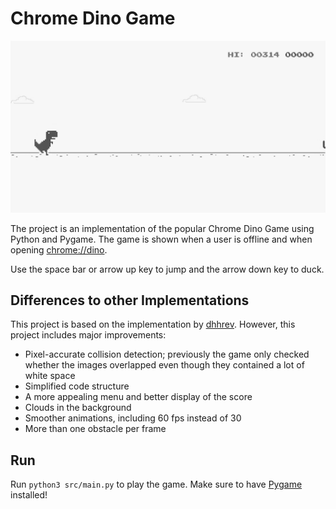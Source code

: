 # Chrome Dino Game

![GIF Showing Gameplay](resources/gameplay.gif)

The project is an implementation of the popular Chrome Dino Game using 
Python and Pygame. The game is shown when a user is offline and when opening [chrome://dino](chrome://dino).

Use the space bar or arrow up key to jump and the arrow down key to duck.


## Differences to other Implementations

This project is based on the implementation by [dhhrev](https://github.com/dhhruv/Chrome-Dino-Runner).
However, this project includes major improvements:

- Pixel-accurate collision detection; previously the game only checked
  whether the images overlapped even though they contained a lot of
  white space
- Simplified code structure
- A more appealing menu and better display of the score
- Clouds in the background
- Smoother animations, including 60 fps instead of 30
- More than one obstacle per frame


## Run

Run `python3 src/main.py` to play the game.
Make sure to have [Pygame](https://www.pygame.org/docs/) installed!
